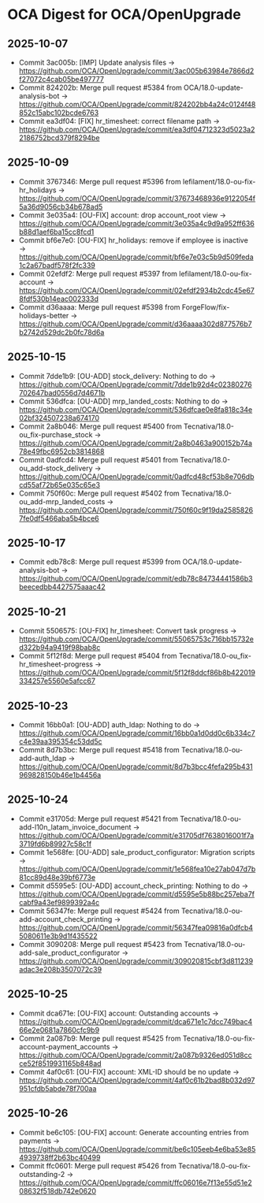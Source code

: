 # OCA Digest for OCA/OpenUpgrade

## 2025-10-07

- Commit 3ac005b: [IMP] Update analysis files → https://github.com/OCA/OpenUpgrade/commit/3ac005b63984e7866d2f27072c4cab05be497777
- Commit 824202b: Merge pull request #5384 from OCA/18.0-update-analysis-bot → https://github.com/OCA/OpenUpgrade/commit/824202bb4a24c0124f48852c15abc102bcde6763
- Commit ea3df04: [FIX] hr_timesheet: correct filename path → https://github.com/OCA/OpenUpgrade/commit/ea3df04712323d5023a22186752bcd379f8294be

## 2025-10-09

- Commit 3767346: Merge pull request #5396 from lefilament/18.0-ou-fix-hr_holidays → https://github.com/OCA/OpenUpgrade/commit/37673468936e9122054f5a36d9056cb34b678ad5
- Commit 3e035a4: [OU-FIX] account: drop account_root view → https://github.com/OCA/OpenUpgrade/commit/3e035a4c9d9a952ff636b88d1aef6ba15cc8fcd1
- Commit bf6e7e0: [OU-FIX] hr_holidays: remove if employee is inactive → https://github.com/OCA/OpenUpgrade/commit/bf6e7e03c5b9d509feda1c2a67badf578f2fc339
- Commit 02efdf2: Merge pull request #5397 from lefilament/18.0-ou-fix-account → https://github.com/OCA/OpenUpgrade/commit/02efdf2934b2cdc45e678fdf530b14eac002333d
- Commit d36aaaa: Merge pull request #5398 from ForgeFlow/fix-holidays-better → https://github.com/OCA/OpenUpgrade/commit/d36aaaa302d877576b7b2742d529dc2b0fc78d6a

## 2025-10-15

- Commit 7dde1b9: [OU-ADD] stock_delivery: Nothing to do → https://github.com/OCA/OpenUpgrade/commit/7dde1b92d4c02380276702647bad0556d7d4671b
- Commit 536dfca: [OU-ADD] mrp_landed_costs: Nothing to do → https://github.com/OCA/OpenUpgrade/commit/536dfcae0e8fa818c34e02bf324507238a674170
- Commit 2a8b046: Merge pull request #5400 from Tecnativa/18.0-ou_fix-purchase_stock → https://github.com/OCA/OpenUpgrade/commit/2a8b0463a900152b74a78e49fbc6952cb3814868
- Commit 0adfcd4: Merge pull request #5401 from Tecnativa/18.0-ou_add-stock_delivery → https://github.com/OCA/OpenUpgrade/commit/0adfcd48cf53b8e706dbcd55af72b65e035c65e3
- Commit 750f60c: Merge pull request #5402 from Tecnativa/18.0-ou_add-mrp_landed_costs → https://github.com/OCA/OpenUpgrade/commit/750f60c9f19da25858267fe0df5466aba5b4bce6

## 2025-10-17

- Commit edb78c8: Merge pull request #5399 from OCA/18.0-update-analysis-bot → https://github.com/OCA/OpenUpgrade/commit/edb78c84734441586b3beecedbb4427575aaac42

## 2025-10-21

- Commit 5506575: [OU-FIX] hr_timesheet: Convert task progress → https://github.com/OCA/OpenUpgrade/commit/55065753c716bb15732ed322b94a9419f98bab8c
- Commit 5f12f8d: Merge pull request #5404 from Tecnativa/18.0-ou_fix-hr_timesheet-progress → https://github.com/OCA/OpenUpgrade/commit/5f12f8ddcf86b8b422019334257e5560e5afcc67

## 2025-10-23

- Commit 16bb0a1: [OU-ADD] auth_ldap: Nothing to do → https://github.com/OCA/OpenUpgrade/commit/16bb0a1d0dd0c6b334c7c4e39aa395354c53dd5c
- Commit 8d7b3bc: Merge pull request #5418 from Tecnativa/18.0-ou-add-auth_ldap → https://github.com/OCA/OpenUpgrade/commit/8d7b3bcc4fefa295b431969828150b46e1b4456a

## 2025-10-24

- Commit e31705d: Merge pull request #5421 from Tecnativa/18.0-ou-add-l10n_latam_invoice_document → https://github.com/OCA/OpenUpgrade/commit/e31705df7638016001f7a3719fd6b89927c58c1f
- Commit 1e568fe: [OU-ADD] sale_product_configurator: Migration scripts → https://github.com/OCA/OpenUpgrade/commit/1e568fea10e27ab047d7b81cc89d48e39bf6773e
- Commit d5595e5: [OU-ADD] account_check_printing: Nothing to do → https://github.com/OCA/OpenUpgrade/commit/d5595e5b88bc257eba7fcabf9a43ef9899392a4c
- Commit 56347fe: Merge pull request #5424 from Tecnativa/18.0-ou-add-account_check_printing → https://github.com/OCA/OpenUpgrade/commit/56347fea09816a0dfcb45080611e3b9d1f435522
- Commit 3090208: Merge pull request #5423 from Tecnativa/18.0-ou-add-sale_product_configurator → https://github.com/OCA/OpenUpgrade/commit/309020815cbf3d811239adac3e208b3507072c39

## 2025-10-25

- Commit dca671e: [OU-FIX] account: Outstanding accounts → https://github.com/OCA/OpenUpgrade/commit/dca671e1c7dcc749bac466e2e0681a7860cfc9b9
- Commit 2a087b9: Merge pull request #5425 from Tecnativa/18.0-ou-fix-account-payment_accounts → https://github.com/OCA/OpenUpgrade/commit/2a087b9326ed051d8ccce52f8519931165b848ad
- Commit 4af0c61: [OU-FIX] account: XML-ID should be no update → https://github.com/OCA/OpenUpgrade/commit/4af0c61b2bad8b032d97951cfdb5abde78f700aa

## 2025-10-26

- Commit be6c105: [OU-FIX] account: Generate accounting entries from payments → https://github.com/OCA/OpenUpgrade/commit/be6c105eeb4e6ba53e854939738ff2b63bc40499
- Commit ffc0601: Merge pull request #5426 from Tecnativa/18.0-ou-fix-outstanding-2 → https://github.com/OCA/OpenUpgrade/commit/ffc06016e7f13e55d51e208632f518db742e0620

